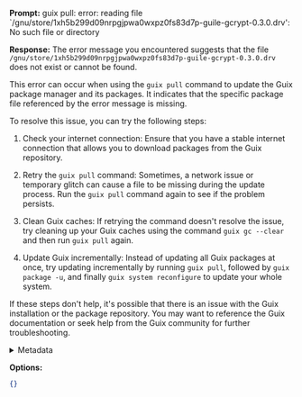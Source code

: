 **Prompt:**
guix pull: error: reading file `/gnu/store/1xh5b299d09nrpgjpwa0wxpz0fs83d7p-guile-gcrypt-0.3.0.drv': No such file or directory

**Response:**
The error message you encountered suggests that the file `/gnu/store/1xh5b299d09nrpgjpwa0wxpz0fs83d7p-guile-gcrypt-0.3.0.drv` does not exist or cannot be found. 

This error can occur when using the `guix pull` command to update the Guix package manager and its packages. It indicates that the specific package file referenced by the error message is missing.

To resolve this issue, you can try the following steps:

1. Check your internet connection: Ensure that you have a stable internet connection that allows you to download packages from the Guix repository.

2. Retry the `guix pull` command: Sometimes, a network issue or temporary glitch can cause a file to be missing during the update process. Run the `guix pull` command again to see if the problem persists.

3. Clean Guix caches: If retrying the command doesn't resolve the issue, try cleaning up your Guix caches using the command `guix gc --clear` and then run `guix pull` again.

4. Update Guix incrementally: Instead of updating all Guix packages at once, try updating incrementally by running `guix pull`, followed by `guix package -u`, and finally `guix system reconfigure` to update your whole system.

If these steps don't help, it's possible that there is an issue with the Guix installation or the package repository. You may want to reference the Guix documentation or seek help from the Guix community for further troubleshooting.

<details><summary>Metadata</summary>

- Duration: 14625 ms
- Datetime: 2023-09-22T20:08:13.059294
- Model: gpt-3.5-turbo-0613

</details>

**Options:**
```json
{}
```

